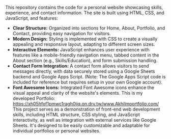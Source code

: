 This repository contains the code for a personal website showcasing skills, experience, and contact information.  The site is built using HTML, CSS, and JavaScript, and features:

*   **Clear Structure:**  Organized into sections for Home, About, Portfolio, and Contact, providing easy navigation for visitors.
*   **Modern Design:**  Styling is implemented with CSS to create a visually appealing and responsive layout, adapting to different screen sizes.
*   **Interactive Elements:**  JavaScript enhances user experience with features like a mobile-friendly navigation menu, tabbed content in the About section (e.g., Skills/Education), and form submission handling.
*   **Contact Form Integration:**  A contact form allows visitors to send messages directly, with data securely stored using a Google Sheets backend and Google Apps Script.  (Note:  The Google Apps Script code is included for reference but requires setup in your own Google account).
*   **Font Awesome Icons:**  Integrated Font Awesome icons enhance the visual appeal and clarity of the website's elements.
This is my developed Portfolio: https://xh05hfof1pmwc1ragh0jiq.on.drv.tw/www.Akhilmportfolio.com/
This project serves as a demonstration of front-end web development skills, including HTML structure, CSS styling, and JavaScript interactivity, as well as integration with external services like Google Sheets.  It's designed to be easily customizable and adaptable for individual portfolios or personal websites.

